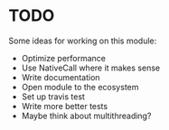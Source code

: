 # TODO

Some ideas for working on this module:
* Optimize performance
 * Use NativeCall where it makes sense
* Write documentation
* Open module to the ecosystem
* Set up travis test
* Write more better tests
* Maybe think about multithreading?
